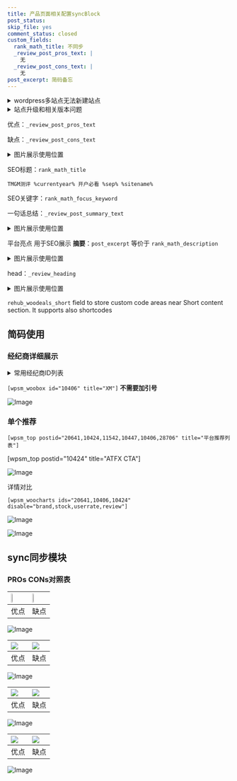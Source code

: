 ```yaml
---
title: 产品页面相关配置syncBlock
post_status: 
skip_file: yes
comment_status: closed
custom_fields:
  rank_math_title: 不同步
  _review_post_pros_text: |
    无
  _review_post_cons_text: |
    无
post_excerpt: 简码备忘
---
```

<details><summary>wordpress多站点无法新建站点</summary>

<li>和报错需要清理cookies一样的原因</li>
<li>wp-config.php里面<code>define( 'SUBDOMAIN_INSTALL', false );//子域名安装</code></li>
<li>新建子站点是用<code>define( 'SUBDOMAIN_INSTALL', true);//子域名安装</code> 完成以后，改成<code>false</code></li>
</details>

<details><summary>站点升级和相关版本问题</summary>

<p>wordpress：5.9.9
woocommerce：7.5.1
出现问题的地方：主题选项里面>><strong>Product layout >>compact style</strong></p>
<p>如何出现没有用过的字段 导致无法保存。先导出配置 然后进行修改，后面再次恢复即可。</p>
<p>出现部分字段无法显示时，需要返回默认布局后，对产品进行保存就好了。</p>
<p></p>
</details>

优点：`_review_post_pros_text`

缺点：`_review_post_cons_text`

<details><summary>图片展示使用位置</summary>

<img src="https://prod-files-secure.s3.us-west-2.amazonaws.com/39ed1227-6d7d-4570-be36-9ccd4a2c4241/f51d3d83-55d4-4bdf-9604-f37ec77ab556/Untitled.png?X-Amz-Algorithm=AWS4-HMAC-SHA256&X-Amz-Content-Sha256=UNSIGNED-PAYLOAD&X-Amz-Credential=ASIAZI2LB466WUVEUSMV%2F20250517%2Fus-west-2%2Fs3%2Faws4_request&X-Amz-Date=20250517T165520Z&X-Amz-Expires=3600&X-Amz-Security-Token=IQoJb3JpZ2luX2VjEKb%2F%2F%2F%2F%2F%2F%2F%2F%2F%2FwEaCXVzLXdlc3QtMiJGMEQCIB%2Fu%2BFi4OJvE4LCqfum7jR44bP4wsVK9AhlFD3%2FeDsqcAiBze17z4I7P9EPnusjpry3MnAeztAPbtiEJ33DQu919kyr%2FAwhfEAAaDDYzNzQyMzE4MzgwNSIMmxUnYdTkVwdpy2oMKtwDJbA64LN3nro9oTLP2IQvOz6WHptl9sbGxTjVA03ft0WjiSmYiyBrWbPZZR0o3nrAvxX186B3D08QXKnwFOtBE3LwbELTwtFg02eICDgf%2BkDuEn14hyx4GFkYAQCRbwwxdrm1NdY26RbxR1DH6oP0balJlM5jxVgwD9vGTRkbflSzgmnsqeYP2kyLBbsorcMI2TuxjAe%2Bgm4%2Frdy6kW862qDF%2BkS8gjk%2FfmYn9k9TPOa%2FBIAPagRG89mZmUZGjnyTGn83K%2Bz6z4KDp42I6AXfdy6JS9dq5R1qYVYkC551OVtONSynhD7%2BvZqrAJzHFMLpmKFg2yvexc7TUX4vlzWAgRS%2B04pnD%2BimDzeC6wJuUoPIsnMkz94ltEh7hKeI8MY1pjE8b9U%2ByObPGR6xLNqSXHnPtG7cBkgivhhMUVRfdNYq%2B7CNOFtqCvpufl%2BQfYpGBGNCwZk8iHALtiYaowwL7gcCoGrgq%2BhRzkohMGBHzlfFhd89Ll4v8WkaQ%2FeOXwLrGUdVNrmddLS6K3Cl%2FN%2Bg0m0nnFgI1OachZcIxoM3F5WLwHWI7wsODdN%2FRbwoIL7sL48TW6z9u1XcURUMMMof5L6VTm41vDo2AbyennRuo5f9xsW6BJneLvG86vUwqbSiwQY6pgGlYaKCG3%2FHdciW90z36UHFXRkHfD3QZ547yF%2F94R7jgIMsresTSCtktW3tqkpUs%2BOU8%2BqoObvFpfdfqcolzei49h5H8rBkmhcRRdmydwV2kILuKir771E7pZ4U9o5XPDnPEGncKk3AcH4DHCX2tvGZ6vxVs6k%2BGJ5YcsrXDKEcEfYSS7thW0yDtlI0GglM%2BsEJHlRTyPmlZ7c8lD%2FyQ7LI5aKkegSw&X-Amz-Signature=35adada82626d3d0de521269936251b722379369e96e2eacf6f797ccfdd8650c&X-Amz-SignedHeaders=host&x-id=GetObject" alt="Image">
</details>

SEO标题：`rank_math_title`

`TMGM测评 %currentyear% 开户必看 %sep% %sitename%`

SEO关键字：`rank_math_focus_keyword`

一句话总结：`_review_post_summary_text`

<details><summary>图片展示使用位置</summary>

<img src="https://prod-files-secure.s3.us-west-2.amazonaws.com/39ed1227-6d7d-4570-be36-9ccd4a2c4241/4b96a922-296c-4f4e-8630-d1c870cbce01/Untitled.png?X-Amz-Algorithm=AWS4-HMAC-SHA256&X-Amz-Content-Sha256=UNSIGNED-PAYLOAD&X-Amz-Credential=ASIAZI2LB466RB5RA5U5%2F20250517%2Fus-west-2%2Fs3%2Faws4_request&X-Amz-Date=20250517T165521Z&X-Amz-Expires=3600&X-Amz-Security-Token=IQoJb3JpZ2luX2VjEKb%2F%2F%2F%2F%2F%2F%2F%2F%2F%2FwEaCXVzLXdlc3QtMiJGMEQCIEaQqiLM%2FpiU2pZtDKe9ROQhBK7Siby60S7S2568tvWyAiBU%2F76FAu8qwTMlSgdSVjhGZPBXe7vtlB0Joj7H8NEMaCr%2FAwhfEAAaDDYzNzQyMzE4MzgwNSIMgzq2oOSenDsZplBYKtwDgQt9eCDwETnbPAM%2F%2FDFnua%2BrNLgDtqQBZDesSY5e%2BpPitUK5rhm%2B4HuBh%2Fq5ROwHMuzzihjcZtWsnCtxXL54dRhMqblkQxDtnSor6MHK9JFzlBK%2F%2BSMCPdJYMBISQY8iucuiFJ2NlCm3YpYehXuNJDgd44otLotLMiFwEOnpot4T4Linz9n4%2FfcawWaQcya6n3REaCYjakh6jRD3l%2ByblfLu%2FxJRVeIW5DHf%2FTCsis3xtXhSGPvsxMREbZhXzfHWZm8TCx00KcX6mxeP%2Fv7dZ2VqrIzAiN%2FwslNo0rGHOZ%2BTjWKdKKamxKMN3WG2V1DjRPdXm6RUUHmSlnpIuOoS%2FZv6is6BZZrUamrSzvF6SQVaHJ7Dv9i%2BYhOMdxo4q4PZE5PO7LuSiO2LjaIK4xHKhtKyudylp9CFLcn6v0iuQTYvmYL9noDBKTqBuNy1lKMsDMngb%2Fpkp%2FqEcIegzrAUF5iRer2SnXyL3Ucxq3o7IC1T59SK1eSca2aHM5BxdsMjUbRww54MGSdwQ7IXt9VRn8Pdm7JP1qKEXfFH6PbYon%2Bdhu2tKpKbJAnuVzu9F2K0zBnC8JCCBDrCrgPyVXqcD1tvm%2Bv%2F9gE56wUzvJb4T6zk5owYKH4E29rnXpQwubSiwQY6pgFfst%2Ba4loaROjiEUdX3Sx3R9ewZkMZ7HGhUwMVgPAhHqstrNlbzQLNqO2%2FAqIYOk2nMQn%2BqABplcfHO%2BxrzRRMDLhV2a%2BwIcyTfA8YmQZm33G28O9G0h6FBMtzPyuFQdhACLTUpQsUFlImLgKBR%2FkBDBUZDtcqVIMGZ%2BrvzpWA9YpfxdTtjdFCvWGy7LRu9NZt8LihaeyaF3OUc4SlvoIsIKzUT30Z&X-Amz-Signature=8ddb5ebce69a665a26c6933c39ef2b9fa89351830f0ce6aba407a20fb2bf1766&X-Amz-SignedHeaders=host&x-id=GetObject" alt="Image">
</details>

平台亮点 用于SEO展示 **摘要**：`post_excerpt`  等价于 `rank_math_description`

<details><summary>图片展示使用位置</summary>

<img src="https://prod-files-secure.s3.us-west-2.amazonaws.com/39ed1227-6d7d-4570-be36-9ccd4a2c4241/1ee11f63-b60a-4dfe-a7a7-d58ff23b5d88/Untitled.png?X-Amz-Algorithm=AWS4-HMAC-SHA256&X-Amz-Content-Sha256=UNSIGNED-PAYLOAD&X-Amz-Credential=ASIAZI2LB466UZZ5VXSM%2F20250517%2Fus-west-2%2Fs3%2Faws4_request&X-Amz-Date=20250517T165521Z&X-Amz-Expires=3600&X-Amz-Security-Token=IQoJb3JpZ2luX2VjEKb%2F%2F%2F%2F%2F%2F%2F%2F%2F%2FwEaCXVzLXdlc3QtMiJHMEUCIQCuv8DOAW5ozJo4yzz6M65srpOkRKbR0bjSDDQ%2FdTyajQIgHXNT2TlRi7MV5nKI%2F%2FPWpHWC1ZEuiq9q3mz2grI8XwAq%2FwMIXxAAGgw2Mzc0MjMxODM4MDUiDINZKfVZaJyPrGXo1CrcA%2FXvFBQNqsZMlTSkkf6Q6For0432Lv7ek4JLwstkKBdDFBlifxO3RGeFA5S5qHVCSFQgp4%2FvRBZiuU8k0UU%2FShN5XCTldRTQGf1nMnGlZBme7QufW%2BocRfnuLNkxDCuhJptiRLt8ADttdtDqT%2FBjUhqsriuq%2BjGY9WG1XoHwXk5%2F0KGUpyBcEFD93%2BT1tiICGv4XGZ8BS%2BGJ%2BdvBIG2WmOkgMwQYbHWdGPMl5aLRQ1pjvqmOJeCNqDQTI1i7yMA61eOonT9d5mxfU35ZI7KiZC2I%2BicRsFoKahSPqgJnPFYj24W1PMrkRefUz1LD1PpejqV9MNo6oTaBu5JEbAnhAEAvHmjBsrtNHPOGJePoRJfxohD6roT1peSeL5ZTuH4vL9hC2N7ZXrLeFTkAikYO6pu8ZB5DMYWTOOeaA3NZz%2FrPSuygsrIrVs%2Bxz4dOep4dah6wUbj6MAtmnI5C5gGa3NF6zyQl%2BrkhSJTsw6qCvBcqrG0okF%2FJJVB%2BV6X%2BjZNuotnN0%2Bf%2Blh6vH%2BKTIxdbJmVQi2lXTSlVB89eguqmpZGYKuQBpYiXpFG3LE0ptilIS1Sn4oJ4%2BfjiUQuO%2FXPd0zdvkezXPoOFjaRRTF1iyS4k9ulyD%2FDXB1d4IUoVMJ60osEGOqUB0ZcZBUIkyASJ0p6YNotyY4%2F7RGU7S9RArF1KsuiCp6ciDHjt7VNebTSwPhpLBOrprm0HX8FjCHdkAp9R%2Blmp%2BnMilKvavy%2FzHztYFvjOOa1s%2B%2B279Yf8JKHRNgxS9cLXlrNShYUdYONOUMFnEVKukrrDqQQ52hk1dy85jaEDGlUuVkRuDqc7xmBERu85%2FLX7ipHSTXcV9DWRl6PkbzRFt9z7QRUE&X-Amz-Signature=4b199a9087cb7cecd41602275ca27879380b88060e0e2b9992fad5e34bd8a889&X-Amz-SignedHeaders=host&x-id=GetObject" alt="Image">
<img src="https://prod-files-secure.s3.us-west-2.amazonaws.com/39ed1227-6d7d-4570-be36-9ccd4a2c4241/ad4118b5-78d8-4fbe-801e-3b29b5d99c01/Untitled.png?X-Amz-Algorithm=AWS4-HMAC-SHA256&X-Amz-Content-Sha256=UNSIGNED-PAYLOAD&X-Amz-Credential=ASIAZI2LB466UZZ5VXSM%2F20250517%2Fus-west-2%2Fs3%2Faws4_request&X-Amz-Date=20250517T165521Z&X-Amz-Expires=3600&X-Amz-Security-Token=IQoJb3JpZ2luX2VjEKb%2F%2F%2F%2F%2F%2F%2F%2F%2F%2FwEaCXVzLXdlc3QtMiJHMEUCIQCuv8DOAW5ozJo4yzz6M65srpOkRKbR0bjSDDQ%2FdTyajQIgHXNT2TlRi7MV5nKI%2F%2FPWpHWC1ZEuiq9q3mz2grI8XwAq%2FwMIXxAAGgw2Mzc0MjMxODM4MDUiDINZKfVZaJyPrGXo1CrcA%2FXvFBQNqsZMlTSkkf6Q6For0432Lv7ek4JLwstkKBdDFBlifxO3RGeFA5S5qHVCSFQgp4%2FvRBZiuU8k0UU%2FShN5XCTldRTQGf1nMnGlZBme7QufW%2BocRfnuLNkxDCuhJptiRLt8ADttdtDqT%2FBjUhqsriuq%2BjGY9WG1XoHwXk5%2F0KGUpyBcEFD93%2BT1tiICGv4XGZ8BS%2BGJ%2BdvBIG2WmOkgMwQYbHWdGPMl5aLRQ1pjvqmOJeCNqDQTI1i7yMA61eOonT9d5mxfU35ZI7KiZC2I%2BicRsFoKahSPqgJnPFYj24W1PMrkRefUz1LD1PpejqV9MNo6oTaBu5JEbAnhAEAvHmjBsrtNHPOGJePoRJfxohD6roT1peSeL5ZTuH4vL9hC2N7ZXrLeFTkAikYO6pu8ZB5DMYWTOOeaA3NZz%2FrPSuygsrIrVs%2Bxz4dOep4dah6wUbj6MAtmnI5C5gGa3NF6zyQl%2BrkhSJTsw6qCvBcqrG0okF%2FJJVB%2BV6X%2BjZNuotnN0%2Bf%2Blh6vH%2BKTIxdbJmVQi2lXTSlVB89eguqmpZGYKuQBpYiXpFG3LE0ptilIS1Sn4oJ4%2BfjiUQuO%2FXPd0zdvkezXPoOFjaRRTF1iyS4k9ulyD%2FDXB1d4IUoVMJ60osEGOqUB0ZcZBUIkyASJ0p6YNotyY4%2F7RGU7S9RArF1KsuiCp6ciDHjt7VNebTSwPhpLBOrprm0HX8FjCHdkAp9R%2Blmp%2BnMilKvavy%2FzHztYFvjOOa1s%2B%2B279Yf8JKHRNgxS9cLXlrNShYUdYONOUMFnEVKukrrDqQQ52hk1dy85jaEDGlUuVkRuDqc7xmBERu85%2FLX7ipHSTXcV9DWRl6PkbzRFt9z7QRUE&X-Amz-Signature=b86307aff2f2d02bec828c8ab89bcad6d65ba59f424b7955c863a76ddfa933e9&X-Amz-SignedHeaders=host&x-id=GetObject" alt="Image">
<img src="https://prod-files-secure.s3.us-west-2.amazonaws.com/39ed1227-6d7d-4570-be36-9ccd4a2c4241/a38cf7c9-a79c-4b64-9e94-13589fe0758b/Untitled.png?X-Amz-Algorithm=AWS4-HMAC-SHA256&X-Amz-Content-Sha256=UNSIGNED-PAYLOAD&X-Amz-Credential=ASIAZI2LB466UZZ5VXSM%2F20250517%2Fus-west-2%2Fs3%2Faws4_request&X-Amz-Date=20250517T165521Z&X-Amz-Expires=3600&X-Amz-Security-Token=IQoJb3JpZ2luX2VjEKb%2F%2F%2F%2F%2F%2F%2F%2F%2F%2FwEaCXVzLXdlc3QtMiJHMEUCIQCuv8DOAW5ozJo4yzz6M65srpOkRKbR0bjSDDQ%2FdTyajQIgHXNT2TlRi7MV5nKI%2F%2FPWpHWC1ZEuiq9q3mz2grI8XwAq%2FwMIXxAAGgw2Mzc0MjMxODM4MDUiDINZKfVZaJyPrGXo1CrcA%2FXvFBQNqsZMlTSkkf6Q6For0432Lv7ek4JLwstkKBdDFBlifxO3RGeFA5S5qHVCSFQgp4%2FvRBZiuU8k0UU%2FShN5XCTldRTQGf1nMnGlZBme7QufW%2BocRfnuLNkxDCuhJptiRLt8ADttdtDqT%2FBjUhqsriuq%2BjGY9WG1XoHwXk5%2F0KGUpyBcEFD93%2BT1tiICGv4XGZ8BS%2BGJ%2BdvBIG2WmOkgMwQYbHWdGPMl5aLRQ1pjvqmOJeCNqDQTI1i7yMA61eOonT9d5mxfU35ZI7KiZC2I%2BicRsFoKahSPqgJnPFYj24W1PMrkRefUz1LD1PpejqV9MNo6oTaBu5JEbAnhAEAvHmjBsrtNHPOGJePoRJfxohD6roT1peSeL5ZTuH4vL9hC2N7ZXrLeFTkAikYO6pu8ZB5DMYWTOOeaA3NZz%2FrPSuygsrIrVs%2Bxz4dOep4dah6wUbj6MAtmnI5C5gGa3NF6zyQl%2BrkhSJTsw6qCvBcqrG0okF%2FJJVB%2BV6X%2BjZNuotnN0%2Bf%2Blh6vH%2BKTIxdbJmVQi2lXTSlVB89eguqmpZGYKuQBpYiXpFG3LE0ptilIS1Sn4oJ4%2BfjiUQuO%2FXPd0zdvkezXPoOFjaRRTF1iyS4k9ulyD%2FDXB1d4IUoVMJ60osEGOqUB0ZcZBUIkyASJ0p6YNotyY4%2F7RGU7S9RArF1KsuiCp6ciDHjt7VNebTSwPhpLBOrprm0HX8FjCHdkAp9R%2Blmp%2BnMilKvavy%2FzHztYFvjOOa1s%2B%2B279Yf8JKHRNgxS9cLXlrNShYUdYONOUMFnEVKukrrDqQQ52hk1dy85jaEDGlUuVkRuDqc7xmBERu85%2FLX7ipHSTXcV9DWRl6PkbzRFt9z7QRUE&X-Amz-Signature=cc1c71b17c1af6c4574c170617c238b8454b6f595421ed43259f3f73b6f62a4e&X-Amz-SignedHeaders=host&x-id=GetObject" alt="Image">
<img src="https://prod-files-secure.s3.us-west-2.amazonaws.com/39ed1227-6d7d-4570-be36-9ccd4a2c4241/7da6fc1e-d2ac-42ae-8c75-cb5749aa18f6/Untitled.png?X-Amz-Algorithm=AWS4-HMAC-SHA256&X-Amz-Content-Sha256=UNSIGNED-PAYLOAD&X-Amz-Credential=ASIAZI2LB466UZZ5VXSM%2F20250517%2Fus-west-2%2Fs3%2Faws4_request&X-Amz-Date=20250517T165521Z&X-Amz-Expires=3600&X-Amz-Security-Token=IQoJb3JpZ2luX2VjEKb%2F%2F%2F%2F%2F%2F%2F%2F%2F%2FwEaCXVzLXdlc3QtMiJHMEUCIQCuv8DOAW5ozJo4yzz6M65srpOkRKbR0bjSDDQ%2FdTyajQIgHXNT2TlRi7MV5nKI%2F%2FPWpHWC1ZEuiq9q3mz2grI8XwAq%2FwMIXxAAGgw2Mzc0MjMxODM4MDUiDINZKfVZaJyPrGXo1CrcA%2FXvFBQNqsZMlTSkkf6Q6For0432Lv7ek4JLwstkKBdDFBlifxO3RGeFA5S5qHVCSFQgp4%2FvRBZiuU8k0UU%2FShN5XCTldRTQGf1nMnGlZBme7QufW%2BocRfnuLNkxDCuhJptiRLt8ADttdtDqT%2FBjUhqsriuq%2BjGY9WG1XoHwXk5%2F0KGUpyBcEFD93%2BT1tiICGv4XGZ8BS%2BGJ%2BdvBIG2WmOkgMwQYbHWdGPMl5aLRQ1pjvqmOJeCNqDQTI1i7yMA61eOonT9d5mxfU35ZI7KiZC2I%2BicRsFoKahSPqgJnPFYj24W1PMrkRefUz1LD1PpejqV9MNo6oTaBu5JEbAnhAEAvHmjBsrtNHPOGJePoRJfxohD6roT1peSeL5ZTuH4vL9hC2N7ZXrLeFTkAikYO6pu8ZB5DMYWTOOeaA3NZz%2FrPSuygsrIrVs%2Bxz4dOep4dah6wUbj6MAtmnI5C5gGa3NF6zyQl%2BrkhSJTsw6qCvBcqrG0okF%2FJJVB%2BV6X%2BjZNuotnN0%2Bf%2Blh6vH%2BKTIxdbJmVQi2lXTSlVB89eguqmpZGYKuQBpYiXpFG3LE0ptilIS1Sn4oJ4%2BfjiUQuO%2FXPd0zdvkezXPoOFjaRRTF1iyS4k9ulyD%2FDXB1d4IUoVMJ60osEGOqUB0ZcZBUIkyASJ0p6YNotyY4%2F7RGU7S9RArF1KsuiCp6ciDHjt7VNebTSwPhpLBOrprm0HX8FjCHdkAp9R%2Blmp%2BnMilKvavy%2FzHztYFvjOOa1s%2B%2B279Yf8JKHRNgxS9cLXlrNShYUdYONOUMFnEVKukrrDqQQ52hk1dy85jaEDGlUuVkRuDqc7xmBERu85%2FLX7ipHSTXcV9DWRl6PkbzRFt9z7QRUE&X-Amz-Signature=9a049e53e98e37e081dd1cd4408dd47148c637e2faf551ec5256496473f6d80d&X-Amz-SignedHeaders=host&x-id=GetObject" alt="Image">
<img src="https://prod-files-secure.s3.us-west-2.amazonaws.com/39ed1227-6d7d-4570-be36-9ccd4a2c4241/7e97f40a-eaee-47f5-b2f9-475f96808fa7/Untitled.png?X-Amz-Algorithm=AWS4-HMAC-SHA256&X-Amz-Content-Sha256=UNSIGNED-PAYLOAD&X-Amz-Credential=ASIAZI2LB466UZZ5VXSM%2F20250517%2Fus-west-2%2Fs3%2Faws4_request&X-Amz-Date=20250517T165521Z&X-Amz-Expires=3600&X-Amz-Security-Token=IQoJb3JpZ2luX2VjEKb%2F%2F%2F%2F%2F%2F%2F%2F%2F%2FwEaCXVzLXdlc3QtMiJHMEUCIQCuv8DOAW5ozJo4yzz6M65srpOkRKbR0bjSDDQ%2FdTyajQIgHXNT2TlRi7MV5nKI%2F%2FPWpHWC1ZEuiq9q3mz2grI8XwAq%2FwMIXxAAGgw2Mzc0MjMxODM4MDUiDINZKfVZaJyPrGXo1CrcA%2FXvFBQNqsZMlTSkkf6Q6For0432Lv7ek4JLwstkKBdDFBlifxO3RGeFA5S5qHVCSFQgp4%2FvRBZiuU8k0UU%2FShN5XCTldRTQGf1nMnGlZBme7QufW%2BocRfnuLNkxDCuhJptiRLt8ADttdtDqT%2FBjUhqsriuq%2BjGY9WG1XoHwXk5%2F0KGUpyBcEFD93%2BT1tiICGv4XGZ8BS%2BGJ%2BdvBIG2WmOkgMwQYbHWdGPMl5aLRQ1pjvqmOJeCNqDQTI1i7yMA61eOonT9d5mxfU35ZI7KiZC2I%2BicRsFoKahSPqgJnPFYj24W1PMrkRefUz1LD1PpejqV9MNo6oTaBu5JEbAnhAEAvHmjBsrtNHPOGJePoRJfxohD6roT1peSeL5ZTuH4vL9hC2N7ZXrLeFTkAikYO6pu8ZB5DMYWTOOeaA3NZz%2FrPSuygsrIrVs%2Bxz4dOep4dah6wUbj6MAtmnI5C5gGa3NF6zyQl%2BrkhSJTsw6qCvBcqrG0okF%2FJJVB%2BV6X%2BjZNuotnN0%2Bf%2Blh6vH%2BKTIxdbJmVQi2lXTSlVB89eguqmpZGYKuQBpYiXpFG3LE0ptilIS1Sn4oJ4%2BfjiUQuO%2FXPd0zdvkezXPoOFjaRRTF1iyS4k9ulyD%2FDXB1d4IUoVMJ60osEGOqUB0ZcZBUIkyASJ0p6YNotyY4%2F7RGU7S9RArF1KsuiCp6ciDHjt7VNebTSwPhpLBOrprm0HX8FjCHdkAp9R%2Blmp%2BnMilKvavy%2FzHztYFvjOOa1s%2B%2B279Yf8JKHRNgxS9cLXlrNShYUdYONOUMFnEVKukrrDqQQ52hk1dy85jaEDGlUuVkRuDqc7xmBERu85%2FLX7ipHSTXcV9DWRl6PkbzRFt9z7QRUE&X-Amz-Signature=0969178b501668a5a3d7e3383888ee532e9afe0cb18a5f170dccf286888ff065&X-Amz-SignedHeaders=host&x-id=GetObject" alt="Image">
</details>

head：`_review_heading`

<details><summary>图片展示使用位置</summary>

<img src="https://prod-files-secure.s3.us-west-2.amazonaws.com/39ed1227-6d7d-4570-be36-9ccd4a2c4241/3a4650ad-9887-415c-889a-edd51fa54f27/Untitled.png?X-Amz-Algorithm=AWS4-HMAC-SHA256&X-Amz-Content-Sha256=UNSIGNED-PAYLOAD&X-Amz-Credential=ASIAZI2LB466T43FPPUX%2F20250517%2Fus-west-2%2Fs3%2Faws4_request&X-Amz-Date=20250517T165521Z&X-Amz-Expires=3600&X-Amz-Security-Token=IQoJb3JpZ2luX2VjEKb%2F%2F%2F%2F%2F%2F%2F%2F%2F%2FwEaCXVzLXdlc3QtMiJIMEYCIQDtfIjpUvJOpyWtbd1naqVK9f4WnnGyXJ%2FttdpK7pcFyAIhANsRTZl9vJxTFtOU46I5Y7ey7eN7k9DkYgDKzkqqw3jjKv8DCF8QABoMNjM3NDIzMTgzODA1IgyCCc53evBnVQ6D4uUq3AN6UDVMOlbxvspvA9kWvgXZMlPr79Kd%2FMH%2BFZfBz%2BWA5Uw3q8UAOSPZsjyFPabSnWwuQ4eLyQl0sjeOm84Lbfps%2F8Et8D6aW33VXjLzv19sG%2BAlziYwX7ebXM5MQ6ooUdKQdDjXHItZ6Fp8gGf8mLgmh5k2GWQ%2B0WHfEIhq%2BiiV7354LqVY96QnsTGi8RwoR67rscybv8OvYuntj%2F7R3zICtuRAr7OGguKompFgv8dz4NwLZKTgl%2BX4c0Fh4LKP3H8uFTaFTPROjKAXSB8peV7fXONcvXI4xWz23%2F%2F8etyvCMe0iOVjHqgZectn6UUusRDn%2BMKTtJKEeNmQpNsDetJnTvNciqAgpM8ZhVfwFTMjwH%2FdRDI%2BffpXAZMHjWMB045HKSkYufGamC3jyYRjFz%2Ft2OTLILHuvmCCWDJmNwgE4TLafE4tCsn3CqZVyAN1n8wyX0YDds7%2BG38o3gE4oR8YLs8J4K5JxyCONK8YvAtAhmf07ZuFJrblY6y6G1MEWHVAhSJx1a8alIIUUzLQpxwzS8%2FzKL6rMgeKH99es2d8bfEf3Z%2FnhA1NbYzHsP3Fxg%2FQV9h%2BIlxraW41toglo4%2B9cIYxckVndylNQd7z3cjKyKhgJj0NJRybC5p8HzCLtKLBBjqkAdMna3pu6roNw%2F%2Bz1elpNl3kghm75F1BHDwOYzPQepG4R%2F2KBGtYk3DX88pj74UHxCjfoMYO4ZYZxBDfNiffVTjDpns0evxW19JTfEkr8e3vxPKpA4L2OLqpsra8PUhL9TWi%2BhIEv86BQ4O7FVIhymO%2B%2FJ1Sz53XzDJFLvLC2F%2Fu7YX%2Bh0N5UO1UI4S6wzBaoSP2cmck1Wjrl16VdZdn65ogiksM&X-Amz-Signature=517aed4634b251edd8f6436ebc35674a774ade7dc38c5dc716121c72946267b7&X-Amz-SignedHeaders=host&x-id=GetObject" alt="Image">
</details>

`rehub_woodeals_short`	field to store custom code areas near Short content section. It supports also shortcodes



## 简码使用

### 经纪商详细展示

<details><summary>常用经纪商ID列表</summary>

<pre><code class="php">嘉盛 ===> 20641  [wpsm_woobox id="20641" title="嘉盛"]
易信easymarkets ===> 11542  [wpsm_woobox id="11542" title="易信easymarkets"]
ATFX外汇 ===> 10424  [wpsm_woobox id="10424" title="ATFX"]
XM ===> 10406  [wpsm_woobox id="10406" title="XM"]
TMGM ===> 29622  [wpsm_woobox id="29622" title="TMGM"]
HYCM ===> 10447  [wpsm_woobox id="10447" title="HYCM"]
fpmarkets澳福外汇 ===> 20639  [wpsm_woobox id="20639" title="fpmarkets澳福外汇"]</code></pre>
</details>

`[wpsm_woobox id="10406" title="XM"]` **不需要加引号**

![Image](https://prod-files-secure.s3.us-west-2.amazonaws.com/39ed1227-6d7d-4570-be36-9ccd4a2c4241/4f898f9d-0fa7-4e43-acd3-ac6bc7be575a/Untitled.png?X-Amz-Algorithm=AWS4-HMAC-SHA256&X-Amz-Content-Sha256=UNSIGNED-PAYLOAD&X-Amz-Credential=ASIAZI2LB466XP5QFTTO%2F20250517%2Fus-west-2%2Fs3%2Faws4_request&X-Amz-Date=20250517T165518Z&X-Amz-Expires=3600&X-Amz-Security-Token=IQoJb3JpZ2luX2VjEKb%2F%2F%2F%2F%2F%2F%2F%2F%2F%2FwEaCXVzLXdlc3QtMiJIMEYCIQDW53hkMUriSyF3sIOVU1dVzlqNuY0W0E9phA5oESfMXQIhAO1yvWKCMYS29NAGEIYX6N4BjkbQzTguRPyib7y6iDeGKv8DCF8QABoMNjM3NDIzMTgzODA1Igx5F2nGref5PNbc2XMq3APDSiSpQRsU%2ByKoa%2BSGORVbHxiTA0k1kFqDKQj%2BEnmZ4p%2B485lAOZ2qvI%2F269GFFU4%2FsxC6DgyaSJa0Q1eEoEgCeeiMP1uzIPIgIldOVmsVBmuHUkwKBjk8nQsir1w3QaE5QQYpqnjmo4s2FGOQYSi85bo%2Fv1EFPurOZO%2F6l5Yjepz6EJa38eKPdVd9JtXaCp86SICIveO7OsjJU4bRrKC44B53FmXN%2FgGagnwCDTO1o3VdQZ4ihYMUXOXVqAhoO4DCSbWG261BPjsg8GcWbQ5R8P45EEzhECeRL5OCBFT7kFT7TGKPtizyLqAFdbumtJhvwIJ%2FYgBFp5BBi15X1u9QWdgTp1Wlq2RfohlMdda9BKwNI%2BrCElqebq21TH%2BR9g7COdLsTEf9MJRJI2oR0dm1MPcFBMXDZyKmhkx2UGC3qz6gS8BaTS%2F4A0ZT48LF6aLFnmmEar1DTNKxeiZVW9La4hK7DIqJxMekTSWKBsvBs9CjhURsVXdPYyzzqGqyiGiwlliiDNxrP5%2B6rWJh6z9VRZ3eSuWmd4rZlfmMNXYVPMUtTac%2FMzl3sLPj1geqmjpeEsnx0V084Fp9FcG%2FXz%2F%2BAOXcN1Gf1osuUQ0w7C0D5kkCOQ6gAx%2BpsLuMMzDFtKLBBjqkAfYtATt9EgwKhN7FU0eFSLOlQNQh8OJwuG50%2FT8viu5m9MMEYbo%2FHkQmu%2Ff9%2FrqU39lwDMzXvm3X0PYcoLXWP%2Fe0SeCA8%2BViKOKZYgNbHvofA2Coy0gjOWxijHfjO5jdwHaDU2WX6xcxB7fAfVp0hHptU79OKnAxt0a3Ldu5uGEQlzNcbVwp%2BmQ6VwFrh56yNOUMWoxUigfHG9vVmdQOVXXyKKZc&X-Amz-Signature=80599a37942617e585e99ebadf53e64a52ea3b7e56ba41b4825283922f520b05&X-Amz-SignedHeaders=host&x-id=GetObject)

### 单个推荐
`[wpsm_top postid="20641,10424,11542,10447,10406,28706" title="平台推荐列表"]`

[wpsm_top postid="10424" title="ATFX CTA"]

![Image](https://prod-files-secure.s3.us-west-2.amazonaws.com/39ed1227-6d7d-4570-be36-9ccd4a2c4241/5ac620dc-51a8-48b6-b55d-91f47299193c/Untitled.png?X-Amz-Algorithm=AWS4-HMAC-SHA256&X-Amz-Content-Sha256=UNSIGNED-PAYLOAD&X-Amz-Credential=ASIAZI2LB466XP5QFTTO%2F20250517%2Fus-west-2%2Fs3%2Faws4_request&X-Amz-Date=20250517T165518Z&X-Amz-Expires=3600&X-Amz-Security-Token=IQoJb3JpZ2luX2VjEKb%2F%2F%2F%2F%2F%2F%2F%2F%2F%2FwEaCXVzLXdlc3QtMiJIMEYCIQDW53hkMUriSyF3sIOVU1dVzlqNuY0W0E9phA5oESfMXQIhAO1yvWKCMYS29NAGEIYX6N4BjkbQzTguRPyib7y6iDeGKv8DCF8QABoMNjM3NDIzMTgzODA1Igx5F2nGref5PNbc2XMq3APDSiSpQRsU%2ByKoa%2BSGORVbHxiTA0k1kFqDKQj%2BEnmZ4p%2B485lAOZ2qvI%2F269GFFU4%2FsxC6DgyaSJa0Q1eEoEgCeeiMP1uzIPIgIldOVmsVBmuHUkwKBjk8nQsir1w3QaE5QQYpqnjmo4s2FGOQYSi85bo%2Fv1EFPurOZO%2F6l5Yjepz6EJa38eKPdVd9JtXaCp86SICIveO7OsjJU4bRrKC44B53FmXN%2FgGagnwCDTO1o3VdQZ4ihYMUXOXVqAhoO4DCSbWG261BPjsg8GcWbQ5R8P45EEzhECeRL5OCBFT7kFT7TGKPtizyLqAFdbumtJhvwIJ%2FYgBFp5BBi15X1u9QWdgTp1Wlq2RfohlMdda9BKwNI%2BrCElqebq21TH%2BR9g7COdLsTEf9MJRJI2oR0dm1MPcFBMXDZyKmhkx2UGC3qz6gS8BaTS%2F4A0ZT48LF6aLFnmmEar1DTNKxeiZVW9La4hK7DIqJxMekTSWKBsvBs9CjhURsVXdPYyzzqGqyiGiwlliiDNxrP5%2B6rWJh6z9VRZ3eSuWmd4rZlfmMNXYVPMUtTac%2FMzl3sLPj1geqmjpeEsnx0V084Fp9FcG%2FXz%2F%2BAOXcN1Gf1osuUQ0w7C0D5kkCOQ6gAx%2BpsLuMMzDFtKLBBjqkAfYtATt9EgwKhN7FU0eFSLOlQNQh8OJwuG50%2FT8viu5m9MMEYbo%2FHkQmu%2Ff9%2FrqU39lwDMzXvm3X0PYcoLXWP%2Fe0SeCA8%2BViKOKZYgNbHvofA2Coy0gjOWxijHfjO5jdwHaDU2WX6xcxB7fAfVp0hHptU79OKnAxt0a3Ldu5uGEQlzNcbVwp%2BmQ6VwFrh56yNOUMWoxUigfHG9vVmdQOVXXyKKZc&X-Amz-Signature=a7be1e48ca3a3b5c7cd3db2ee70703ef6c3c5cb5e150802c4f04a73da625b571&X-Amz-SignedHeaders=host&x-id=GetObject)

详情对比

`[wpsm_woocharts ids="20641,10406,10424" disable="brand,stock,userrate,review"]`

![Image](https://prod-files-secure.s3.us-west-2.amazonaws.com/39ed1227-6d7d-4570-be36-9ccd4a2c4241/bf3ba45f-b9f3-4295-8aef-b4a495fd25f4/Untitled.png?X-Amz-Algorithm=AWS4-HMAC-SHA256&X-Amz-Content-Sha256=UNSIGNED-PAYLOAD&X-Amz-Credential=ASIAZI2LB466XP5QFTTO%2F20250517%2Fus-west-2%2Fs3%2Faws4_request&X-Amz-Date=20250517T165518Z&X-Amz-Expires=3600&X-Amz-Security-Token=IQoJb3JpZ2luX2VjEKb%2F%2F%2F%2F%2F%2F%2F%2F%2F%2FwEaCXVzLXdlc3QtMiJIMEYCIQDW53hkMUriSyF3sIOVU1dVzlqNuY0W0E9phA5oESfMXQIhAO1yvWKCMYS29NAGEIYX6N4BjkbQzTguRPyib7y6iDeGKv8DCF8QABoMNjM3NDIzMTgzODA1Igx5F2nGref5PNbc2XMq3APDSiSpQRsU%2ByKoa%2BSGORVbHxiTA0k1kFqDKQj%2BEnmZ4p%2B485lAOZ2qvI%2F269GFFU4%2FsxC6DgyaSJa0Q1eEoEgCeeiMP1uzIPIgIldOVmsVBmuHUkwKBjk8nQsir1w3QaE5QQYpqnjmo4s2FGOQYSi85bo%2Fv1EFPurOZO%2F6l5Yjepz6EJa38eKPdVd9JtXaCp86SICIveO7OsjJU4bRrKC44B53FmXN%2FgGagnwCDTO1o3VdQZ4ihYMUXOXVqAhoO4DCSbWG261BPjsg8GcWbQ5R8P45EEzhECeRL5OCBFT7kFT7TGKPtizyLqAFdbumtJhvwIJ%2FYgBFp5BBi15X1u9QWdgTp1Wlq2RfohlMdda9BKwNI%2BrCElqebq21TH%2BR9g7COdLsTEf9MJRJI2oR0dm1MPcFBMXDZyKmhkx2UGC3qz6gS8BaTS%2F4A0ZT48LF6aLFnmmEar1DTNKxeiZVW9La4hK7DIqJxMekTSWKBsvBs9CjhURsVXdPYyzzqGqyiGiwlliiDNxrP5%2B6rWJh6z9VRZ3eSuWmd4rZlfmMNXYVPMUtTac%2FMzl3sLPj1geqmjpeEsnx0V084Fp9FcG%2FXz%2F%2BAOXcN1Gf1osuUQ0w7C0D5kkCOQ6gAx%2BpsLuMMzDFtKLBBjqkAfYtATt9EgwKhN7FU0eFSLOlQNQh8OJwuG50%2FT8viu5m9MMEYbo%2FHkQmu%2Ff9%2FrqU39lwDMzXvm3X0PYcoLXWP%2Fe0SeCA8%2BViKOKZYgNbHvofA2Coy0gjOWxijHfjO5jdwHaDU2WX6xcxB7fAfVp0hHptU79OKnAxt0a3Ldu5uGEQlzNcbVwp%2BmQ6VwFrh56yNOUMWoxUigfHG9vVmdQOVXXyKKZc&X-Amz-Signature=51cd0db3840aa244b90355f8902e1d71f5ecb79b67e1a657c9fbed129186cf6c&X-Amz-SignedHeaders=host&x-id=GetObject)

![Image](https://prod-files-secure.s3.us-west-2.amazonaws.com/39ed1227-6d7d-4570-be36-9ccd4a2c4241/30bc56ef-f383-4b48-9768-2ebc9e436ec0/Untitled.png?X-Amz-Algorithm=AWS4-HMAC-SHA256&X-Amz-Content-Sha256=UNSIGNED-PAYLOAD&X-Amz-Credential=ASIAZI2LB466XP5QFTTO%2F20250517%2Fus-west-2%2Fs3%2Faws4_request&X-Amz-Date=20250517T165518Z&X-Amz-Expires=3600&X-Amz-Security-Token=IQoJb3JpZ2luX2VjEKb%2F%2F%2F%2F%2F%2F%2F%2F%2F%2FwEaCXVzLXdlc3QtMiJIMEYCIQDW53hkMUriSyF3sIOVU1dVzlqNuY0W0E9phA5oESfMXQIhAO1yvWKCMYS29NAGEIYX6N4BjkbQzTguRPyib7y6iDeGKv8DCF8QABoMNjM3NDIzMTgzODA1Igx5F2nGref5PNbc2XMq3APDSiSpQRsU%2ByKoa%2BSGORVbHxiTA0k1kFqDKQj%2BEnmZ4p%2B485lAOZ2qvI%2F269GFFU4%2FsxC6DgyaSJa0Q1eEoEgCeeiMP1uzIPIgIldOVmsVBmuHUkwKBjk8nQsir1w3QaE5QQYpqnjmo4s2FGOQYSi85bo%2Fv1EFPurOZO%2F6l5Yjepz6EJa38eKPdVd9JtXaCp86SICIveO7OsjJU4bRrKC44B53FmXN%2FgGagnwCDTO1o3VdQZ4ihYMUXOXVqAhoO4DCSbWG261BPjsg8GcWbQ5R8P45EEzhECeRL5OCBFT7kFT7TGKPtizyLqAFdbumtJhvwIJ%2FYgBFp5BBi15X1u9QWdgTp1Wlq2RfohlMdda9BKwNI%2BrCElqebq21TH%2BR9g7COdLsTEf9MJRJI2oR0dm1MPcFBMXDZyKmhkx2UGC3qz6gS8BaTS%2F4A0ZT48LF6aLFnmmEar1DTNKxeiZVW9La4hK7DIqJxMekTSWKBsvBs9CjhURsVXdPYyzzqGqyiGiwlliiDNxrP5%2B6rWJh6z9VRZ3eSuWmd4rZlfmMNXYVPMUtTac%2FMzl3sLPj1geqmjpeEsnx0V084Fp9FcG%2FXz%2F%2BAOXcN1Gf1osuUQ0w7C0D5kkCOQ6gAx%2BpsLuMMzDFtKLBBjqkAfYtATt9EgwKhN7FU0eFSLOlQNQh8OJwuG50%2FT8viu5m9MMEYbo%2FHkQmu%2Ff9%2FrqU39lwDMzXvm3X0PYcoLXWP%2Fe0SeCA8%2BViKOKZYgNbHvofA2Coy0gjOWxijHfjO5jdwHaDU2WX6xcxB7fAfVp0hHptU79OKnAxt0a3Ldu5uGEQlzNcbVwp%2BmQ6VwFrh56yNOUMWoxUigfHG9vVmdQOVXXyKKZc&X-Amz-Signature=ddf264ba0d6a2a7279f6d2772d22ba4b6b3c99de124b7efd9c230c027f4cf870&X-Amz-SignedHeaders=host&x-id=GetObject)

## sync同步模块

### PROs CONs对照表

| <img src="https://cdn.ifttt.fun/gh/jarlin8/OSS@main/icons/customize/pros.svg" height="auto" width="37.3%"> | <img src="https://cdn.ifttt.fun/gh/jarlin8/OSS@main/icons/customize/cons.svg" height="auto" width="28.8%"> |
| :--- | :--- |
| 优点 | 缺点 |

![Image](https://prod-files-secure.s3.us-west-2.amazonaws.com/39ed1227-6d7d-4570-be36-9ccd4a2c4241/8742b755-dfb5-4004-9a5f-d6e561664bd8/Untitled.png?X-Amz-Algorithm=AWS4-HMAC-SHA256&X-Amz-Content-Sha256=UNSIGNED-PAYLOAD&X-Amz-Credential=ASIAZI2LB466XP5QFTTO%2F20250517%2Fus-west-2%2Fs3%2Faws4_request&X-Amz-Date=20250517T165518Z&X-Amz-Expires=3600&X-Amz-Security-Token=IQoJb3JpZ2luX2VjEKb%2F%2F%2F%2F%2F%2F%2F%2F%2F%2FwEaCXVzLXdlc3QtMiJIMEYCIQDW53hkMUriSyF3sIOVU1dVzlqNuY0W0E9phA5oESfMXQIhAO1yvWKCMYS29NAGEIYX6N4BjkbQzTguRPyib7y6iDeGKv8DCF8QABoMNjM3NDIzMTgzODA1Igx5F2nGref5PNbc2XMq3APDSiSpQRsU%2ByKoa%2BSGORVbHxiTA0k1kFqDKQj%2BEnmZ4p%2B485lAOZ2qvI%2F269GFFU4%2FsxC6DgyaSJa0Q1eEoEgCeeiMP1uzIPIgIldOVmsVBmuHUkwKBjk8nQsir1w3QaE5QQYpqnjmo4s2FGOQYSi85bo%2Fv1EFPurOZO%2F6l5Yjepz6EJa38eKPdVd9JtXaCp86SICIveO7OsjJU4bRrKC44B53FmXN%2FgGagnwCDTO1o3VdQZ4ihYMUXOXVqAhoO4DCSbWG261BPjsg8GcWbQ5R8P45EEzhECeRL5OCBFT7kFT7TGKPtizyLqAFdbumtJhvwIJ%2FYgBFp5BBi15X1u9QWdgTp1Wlq2RfohlMdda9BKwNI%2BrCElqebq21TH%2BR9g7COdLsTEf9MJRJI2oR0dm1MPcFBMXDZyKmhkx2UGC3qz6gS8BaTS%2F4A0ZT48LF6aLFnmmEar1DTNKxeiZVW9La4hK7DIqJxMekTSWKBsvBs9CjhURsVXdPYyzzqGqyiGiwlliiDNxrP5%2B6rWJh6z9VRZ3eSuWmd4rZlfmMNXYVPMUtTac%2FMzl3sLPj1geqmjpeEsnx0V084Fp9FcG%2FXz%2F%2BAOXcN1Gf1osuUQ0w7C0D5kkCOQ6gAx%2BpsLuMMzDFtKLBBjqkAfYtATt9EgwKhN7FU0eFSLOlQNQh8OJwuG50%2FT8viu5m9MMEYbo%2FHkQmu%2Ff9%2FrqU39lwDMzXvm3X0PYcoLXWP%2Fe0SeCA8%2BViKOKZYgNbHvofA2Coy0gjOWxijHfjO5jdwHaDU2WX6xcxB7fAfVp0hHptU79OKnAxt0a3Ldu5uGEQlzNcbVwp%2BmQ6VwFrh56yNOUMWoxUigfHG9vVmdQOVXXyKKZc&X-Amz-Signature=b83162008e6039348ee54aef6436607daab9745c3e9e186c192b7e9412293540&X-Amz-SignedHeaders=host&x-id=GetObject)

| <img src="https://cdn.ifttt.fun/gh/jarlin8/OSS@main/icons/customize/pros1.svg" height="auto"> | <img src="https://cdn.ifttt.fun/gh/jarlin8/OSS@main/icons/customize/cons1.svg" height="auto"> |
| :--- | :--- |
| 优点 | 缺点 |

![Image](https://prod-files-secure.s3.us-west-2.amazonaws.com/39ed1227-6d7d-4570-be36-9ccd4a2c4241/806358f8-c9c4-4e17-bb35-c6c76a5397a5/Untitled.png?X-Amz-Algorithm=AWS4-HMAC-SHA256&X-Amz-Content-Sha256=UNSIGNED-PAYLOAD&X-Amz-Credential=ASIAZI2LB466XP5QFTTO%2F20250517%2Fus-west-2%2Fs3%2Faws4_request&X-Amz-Date=20250517T165518Z&X-Amz-Expires=3600&X-Amz-Security-Token=IQoJb3JpZ2luX2VjEKb%2F%2F%2F%2F%2F%2F%2F%2F%2F%2FwEaCXVzLXdlc3QtMiJIMEYCIQDW53hkMUriSyF3sIOVU1dVzlqNuY0W0E9phA5oESfMXQIhAO1yvWKCMYS29NAGEIYX6N4BjkbQzTguRPyib7y6iDeGKv8DCF8QABoMNjM3NDIzMTgzODA1Igx5F2nGref5PNbc2XMq3APDSiSpQRsU%2ByKoa%2BSGORVbHxiTA0k1kFqDKQj%2BEnmZ4p%2B485lAOZ2qvI%2F269GFFU4%2FsxC6DgyaSJa0Q1eEoEgCeeiMP1uzIPIgIldOVmsVBmuHUkwKBjk8nQsir1w3QaE5QQYpqnjmo4s2FGOQYSi85bo%2Fv1EFPurOZO%2F6l5Yjepz6EJa38eKPdVd9JtXaCp86SICIveO7OsjJU4bRrKC44B53FmXN%2FgGagnwCDTO1o3VdQZ4ihYMUXOXVqAhoO4DCSbWG261BPjsg8GcWbQ5R8P45EEzhECeRL5OCBFT7kFT7TGKPtizyLqAFdbumtJhvwIJ%2FYgBFp5BBi15X1u9QWdgTp1Wlq2RfohlMdda9BKwNI%2BrCElqebq21TH%2BR9g7COdLsTEf9MJRJI2oR0dm1MPcFBMXDZyKmhkx2UGC3qz6gS8BaTS%2F4A0ZT48LF6aLFnmmEar1DTNKxeiZVW9La4hK7DIqJxMekTSWKBsvBs9CjhURsVXdPYyzzqGqyiGiwlliiDNxrP5%2B6rWJh6z9VRZ3eSuWmd4rZlfmMNXYVPMUtTac%2FMzl3sLPj1geqmjpeEsnx0V084Fp9FcG%2FXz%2F%2BAOXcN1Gf1osuUQ0w7C0D5kkCOQ6gAx%2BpsLuMMzDFtKLBBjqkAfYtATt9EgwKhN7FU0eFSLOlQNQh8OJwuG50%2FT8viu5m9MMEYbo%2FHkQmu%2Ff9%2FrqU39lwDMzXvm3X0PYcoLXWP%2Fe0SeCA8%2BViKOKZYgNbHvofA2Coy0gjOWxijHfjO5jdwHaDU2WX6xcxB7fAfVp0hHptU79OKnAxt0a3Ldu5uGEQlzNcbVwp%2BmQ6VwFrh56yNOUMWoxUigfHG9vVmdQOVXXyKKZc&X-Amz-Signature=6e6d9877f51b8126a737f3191223247377ca3c02f0adca8f269aeefa6c1f2137&X-Amz-SignedHeaders=host&x-id=GetObject)

| <img src="https://cdn.ifttt.fun/gh/jarlin8/OSS@main/icons/customize/pros2.svg" height="auto"> | <img src="https://cdn.ifttt.fun/gh/jarlin8/OSS@main/icons/customize/cons2.svg" height="auto"> |
| :--- | :--- |
| 优点 | 缺点 |

![Image](https://prod-files-secure.s3.us-west-2.amazonaws.com/39ed1227-6d7d-4570-be36-9ccd4a2c4241/a9245ec9-70dd-4005-b534-0d54315fc5f3/Untitled.png?X-Amz-Algorithm=AWS4-HMAC-SHA256&X-Amz-Content-Sha256=UNSIGNED-PAYLOAD&X-Amz-Credential=ASIAZI2LB466XP5QFTTO%2F20250517%2Fus-west-2%2Fs3%2Faws4_request&X-Amz-Date=20250517T165518Z&X-Amz-Expires=3600&X-Amz-Security-Token=IQoJb3JpZ2luX2VjEKb%2F%2F%2F%2F%2F%2F%2F%2F%2F%2FwEaCXVzLXdlc3QtMiJIMEYCIQDW53hkMUriSyF3sIOVU1dVzlqNuY0W0E9phA5oESfMXQIhAO1yvWKCMYS29NAGEIYX6N4BjkbQzTguRPyib7y6iDeGKv8DCF8QABoMNjM3NDIzMTgzODA1Igx5F2nGref5PNbc2XMq3APDSiSpQRsU%2ByKoa%2BSGORVbHxiTA0k1kFqDKQj%2BEnmZ4p%2B485lAOZ2qvI%2F269GFFU4%2FsxC6DgyaSJa0Q1eEoEgCeeiMP1uzIPIgIldOVmsVBmuHUkwKBjk8nQsir1w3QaE5QQYpqnjmo4s2FGOQYSi85bo%2Fv1EFPurOZO%2F6l5Yjepz6EJa38eKPdVd9JtXaCp86SICIveO7OsjJU4bRrKC44B53FmXN%2FgGagnwCDTO1o3VdQZ4ihYMUXOXVqAhoO4DCSbWG261BPjsg8GcWbQ5R8P45EEzhECeRL5OCBFT7kFT7TGKPtizyLqAFdbumtJhvwIJ%2FYgBFp5BBi15X1u9QWdgTp1Wlq2RfohlMdda9BKwNI%2BrCElqebq21TH%2BR9g7COdLsTEf9MJRJI2oR0dm1MPcFBMXDZyKmhkx2UGC3qz6gS8BaTS%2F4A0ZT48LF6aLFnmmEar1DTNKxeiZVW9La4hK7DIqJxMekTSWKBsvBs9CjhURsVXdPYyzzqGqyiGiwlliiDNxrP5%2B6rWJh6z9VRZ3eSuWmd4rZlfmMNXYVPMUtTac%2FMzl3sLPj1geqmjpeEsnx0V084Fp9FcG%2FXz%2F%2BAOXcN1Gf1osuUQ0w7C0D5kkCOQ6gAx%2BpsLuMMzDFtKLBBjqkAfYtATt9EgwKhN7FU0eFSLOlQNQh8OJwuG50%2FT8viu5m9MMEYbo%2FHkQmu%2Ff9%2FrqU39lwDMzXvm3X0PYcoLXWP%2Fe0SeCA8%2BViKOKZYgNbHvofA2Coy0gjOWxijHfjO5jdwHaDU2WX6xcxB7fAfVp0hHptU79OKnAxt0a3Ldu5uGEQlzNcbVwp%2BmQ6VwFrh56yNOUMWoxUigfHG9vVmdQOVXXyKKZc&X-Amz-Signature=c5ff4addb3e69f6227ac0110b9d3e89fe9cee76f00b1677125f4564036bd6659&X-Amz-SignedHeaders=host&x-id=GetObject)

| <img src="https://cdn.ifttt.fun/gh/jarlin8/OSS@main/icons/customize/pros3.svg" height="auto"> | <img src="https://cdn.ifttt.fun/gh/jarlin8/OSS@main/icons/customize/cons3.svg" height="auto"> |
| :--- | :--- |
| 优点 | 缺点 |

![Image](https://prod-files-secure.s3.us-west-2.amazonaws.com/39ed1227-6d7d-4570-be36-9ccd4a2c4241/e1e580a2-2e5c-4780-9ff4-19c318fc2284/Untitled.png?X-Amz-Algorithm=AWS4-HMAC-SHA256&X-Amz-Content-Sha256=UNSIGNED-PAYLOAD&X-Amz-Credential=ASIAZI2LB466XP5QFTTO%2F20250517%2Fus-west-2%2Fs3%2Faws4_request&X-Amz-Date=20250517T165518Z&X-Amz-Expires=3600&X-Amz-Security-Token=IQoJb3JpZ2luX2VjEKb%2F%2F%2F%2F%2F%2F%2F%2F%2F%2FwEaCXVzLXdlc3QtMiJIMEYCIQDW53hkMUriSyF3sIOVU1dVzlqNuY0W0E9phA5oESfMXQIhAO1yvWKCMYS29NAGEIYX6N4BjkbQzTguRPyib7y6iDeGKv8DCF8QABoMNjM3NDIzMTgzODA1Igx5F2nGref5PNbc2XMq3APDSiSpQRsU%2ByKoa%2BSGORVbHxiTA0k1kFqDKQj%2BEnmZ4p%2B485lAOZ2qvI%2F269GFFU4%2FsxC6DgyaSJa0Q1eEoEgCeeiMP1uzIPIgIldOVmsVBmuHUkwKBjk8nQsir1w3QaE5QQYpqnjmo4s2FGOQYSi85bo%2Fv1EFPurOZO%2F6l5Yjepz6EJa38eKPdVd9JtXaCp86SICIveO7OsjJU4bRrKC44B53FmXN%2FgGagnwCDTO1o3VdQZ4ihYMUXOXVqAhoO4DCSbWG261BPjsg8GcWbQ5R8P45EEzhECeRL5OCBFT7kFT7TGKPtizyLqAFdbumtJhvwIJ%2FYgBFp5BBi15X1u9QWdgTp1Wlq2RfohlMdda9BKwNI%2BrCElqebq21TH%2BR9g7COdLsTEf9MJRJI2oR0dm1MPcFBMXDZyKmhkx2UGC3qz6gS8BaTS%2F4A0ZT48LF6aLFnmmEar1DTNKxeiZVW9La4hK7DIqJxMekTSWKBsvBs9CjhURsVXdPYyzzqGqyiGiwlliiDNxrP5%2B6rWJh6z9VRZ3eSuWmd4rZlfmMNXYVPMUtTac%2FMzl3sLPj1geqmjpeEsnx0V084Fp9FcG%2FXz%2F%2BAOXcN1Gf1osuUQ0w7C0D5kkCOQ6gAx%2BpsLuMMzDFtKLBBjqkAfYtATt9EgwKhN7FU0eFSLOlQNQh8OJwuG50%2FT8viu5m9MMEYbo%2FHkQmu%2Ff9%2FrqU39lwDMzXvm3X0PYcoLXWP%2Fe0SeCA8%2BViKOKZYgNbHvofA2Coy0gjOWxijHfjO5jdwHaDU2WX6xcxB7fAfVp0hHptU79OKnAxt0a3Ldu5uGEQlzNcbVwp%2BmQ6VwFrh56yNOUMWoxUigfHG9vVmdQOVXXyKKZc&X-Amz-Signature=340f98cdcd46fa68b6ef8f9b12ea8a57b17e6fee103a23c1eae9e01d2b3146d9&X-Amz-SignedHeaders=host&x-id=GetObject)